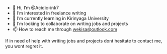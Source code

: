 - 👋 Hi, I’m @Acidic-ink7
- 👀 I’m interested in freelance writing
- 🌱 I’m currently learning in Kirinyaga University
- 💞️ I’m looking to collaborate on writing jobs and projects
- 📫 How to reach me through wekisa@outlook.com

<!---
Acidic-ink7/Acidic-ink7 is a ✨ special ✨ repository because its `README.md` (this file) appears on your GitHub profile.
You can click the Preview link to take a look at your changes.
--->If in need of help with writing jobs and projects dont hesitate to contact me, you wont regret it.
